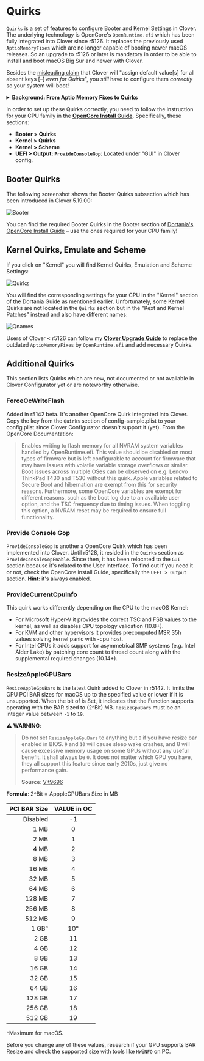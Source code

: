 # Quirks

`Quirks` is a set of features to configure Booter and Kernel Settings in Clover. The underlying technology is OpenCore's `OpenRuntime.efi` which has been fully integrated into Clover since r5126. It replaces the previously used `AptioMemoryFixes` which are no longer capable of booting newer macOS releases. So an upgrade to r5126 or later is mandatory in order to be able to install and boot macOS Big Sur and newer with Clover.

Besides the [misleading claim](https://www.insanelymac.com/forum/topic/351590-intel-uhd-graphics-630-help/?do=findComment&comment=2781905) that Clover will "assign default value[s] for all absent keys [–] *even for Quirks*", you *still* have to configure them *correctly* so your system will boot!

<details>
<summary><strong>Background: From Aptio Memory Fixes to Quirks</strong></summary>

The development of a driver for adjusting the memory that UEFI BIOS Aptio (by AMI) by Dmazar marked the beginning of the UEFI Boot era for Clover.
The Allocate function in this BIOS allocates memory in the lower registers, but to boot macOS, the lower memory has to be free. This issue not only affected memory but also `boot.efi`, address virtualization, pointers, functions, etc. It was Dmazar who figured out how to resolve them. This became the `OsxAptioFixDrv.efi` driver.

After Dmazar left, no one touched this driver for a very long time until vit9696 decided to overhaul it. First, he made changes to the driver so that it could utilize native NVRAM on many chipsets, which was not possible before. Next, he broke the new driver (`OpenRuntime.efi`) down into sections of **semantic expressions (quirks), which could then be turned on and off by the user as needed when using the OpenCore Bootloader**.

ReddestDream, a programmer who decided to make `OpenRuntime.efi` work with Clover somehow, created a separate driver (`OcQuirks.efi`), which worked in conjunction with `OpenRuntime.efi` and an additional `OcQuirks.plist` to store all the settings. This construction could then be utilized by Clover.

Next, Slice integrated the `OpenRuntime.efi` source code into his repo, so he could do bisectioning. Finally, he integrated the quirks into the structure of the Clover `config.plist`, so that a separate config for quirks was no longer necessary and Quirks could also be changed on the fly from within the bootloader GUI.
</details>

In order to set up these Quirks correctly, you need to follow the instruction for your CPU family in the [**OpenCore Install Guide**](https://dortania.github.io/OpenCore-Install-Guide/). Specifically, these sections:

- **Booter > Quirks**
- **Kernel > Quirks**
- **Kernel > Scheme**
- **UEFI > Output: `ProvideConsoleGop`**: Located under "GUI" in Clover config.

## Booter Quirks
The following screenshot shows the Booter Quirks subsection which has been introduced in Clover 5.19.00:

![Booter](https://user-images.githubusercontent.com/76865553/148212620-62387a7a-d56a-4df7-b8bb-ad6b0131ebf5.png)

You can find the required Booter Quirks in the Booter section of [Dortania's OpenCore Install Guide](https://dortania.github.io/OpenCore-Install-Guide/) – use the  ones required for your CPU family!

## Kernel Quirks, Emulate and Scheme
If you click on "Kernel" you will find Kernel Quirks, Emulation and Scheme Settings:

![Quirkz](https://user-images.githubusercontent.com/76865553/156524793-98e3f7c1-9058-4742-ab34-8ed7689c70bb.png)

You will find the corresponding settings for your CPU in the "Kernel" section of the Dortania Guide as mentioned earlier. Unfortunately, some Kernel Quirks are not located in the `Quirks` section but in the "Kext and Kernel Patches" instead and also have different names:

![Qnames](https://user-images.githubusercontent.com/76865553/139507628-4dbc5d58-a823-4cd7-a739-9945dd3a2e94.png)

Users of Clover < r5126 can follow my [**Clover Upgrade Guide**](https://github.com/5T33Z0/Clover-Crate/tree/main/Update_Clover) to replace the outdated `AptioMemoryFixes` by `OpenRuntime.efi` and add necessary Quirks.

## Additional Quirks
This section lists Quirks which are new, not documented or not available in Clover Configurator yet or are noteworthy otherwise.

### ForceOcWriteFlash
Added in r5142 beta. It's another OpenCore Quirk integrated into Clover. Copy the key from the `Quirks` section of config-sample.plist to your config.plist since Clover Configurator doesn't support it (yet). From the OpenCore Documentation:

> Enables writing to flash memory for all NVRAM system variables handled by OpenRuntime.efi. This value should be disabled on most types of firmware but is left configurable to account for firmware that may have issues with volatile variable storage overflows or similar. Boot issues across multiple OSes can be observed on e.g. Lenovo ThinkPad T430 and T530 without this quirk. Apple variables related to Secure Boot and hibernation are exempt from this for security reasons. Furthermore, some OpenCore variables are exempt for different reasons, such as the boot log due to an available user option, and the TSC frequency due to timing issues. When toggling this option, a NVRAM reset may be required to ensure full functionality.

### Provide Console Gop
`ProvideConsoleGop` is another a OpenCore Quirk which has been implemented into Clover. Until r5128, it resided in the `Quirks` section as `ProvideConsoleGopEnable`. Since then, it has been relocated to the `GUI` section because it's related to the User Interface. To find out if you need it or not, check the OpenCore install Guide, specifically the `UEFI > Output` section. **Hint**: it's always enabled.

### ProvideCurrentCpuInfo
This quirk works differently depending on the CPU to the macOS Kernel:
- For Microsoft Hyper-V it provides the correct TSC and FSB values to the kernel, as well as disables CPU topology validation (10.8+).
- For KVM and other hypervisors it provides precomputed MSR 35h values solving kernel panic with -cpu host.
- For Intel CPUs it adds support for asymmetrical SMP systems (e.g. Intel Alder Lake) by patching core count to thread count along with the supplemental required changes (10.14+).

### ResizeAppleGPUBars
`ResizeAppleGpuBars` is the latest Quirk added to Clover in r5142. It limits the GPU PCI BAR sizes for macOS up to the specified value or lower if it is unsupported. When the bit of is Set, it indicates that the Function supports operating with the BAR sized to (2^Bit) MB. `ResizeGpuBars` must be an integer value between `-1` to `19`.

:warning: **WARNING**:
> Do not set `ResizeAppleGpuBars` to anything but `0` if you have resize bar enabled in BIOS. `9` and `10` will cause sleep wake crashes, and 8 will cause excessive memory usage on some GPUs without any useful benefit. It shall always be `0`. It does not matter which GPU you have, they all support this feature since early 2010s, just give no performance gain.
>
> **Source**: [Vit9696](https://www.insanelymac.com/forum/topic/349485-how-to-opencore-074-075-differences/?do=findComment&comment=2770810)

**Formula**: 2^Bit = ApppleGPUBars Size in MB

| PCI BAR Size | VALUE in OC|
|-------------:|:----------:|
| Disabled|-1|
|1 MB|0|
| 2 MB|1|
| 4 MB|2|
| 8 MB|3|
| 16 MB|4|
| 32 MB|5|
| 64 MB|6|
| 128 MB|7|
| 256 MB|8|
| 512 MB|9|
| 1 GB°|10°|
| 2 GB|11|
| 4 GB|12|
| 8 GB|13|
| 16 GB|14|
| 32 GB|15|
| 64 GB|16|
| 128 GB|17|
| 256 GB|18|
| 512 GB|19|

`°`Maximum for macOS.

Before you change any of these values, research if your GPU supports BAR Resize and check the supported size with tools like `HWiNFO` on PC.
